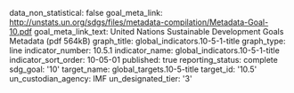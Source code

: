 data_non_statistical: false
goal_meta_link: http://unstats.un.org/sdgs/files/metadata-compilation/Metadata-Goal-10.pdf
goal_meta_link_text: United Nations Sustainable Development Goals Metadata (pdf 564kB)
graph_title: global_indicators.10-5-1-title
graph_type: line
indicator_number: 10.5.1
indicator_name: global_indicators.10-5-1-title
indicator_sort_order: 10-05-01
published: true
reporting_status: complete
sdg_goal: '10'
target_name: global_targets.10-5-title
target_id: '10.5'
un_custodian_agency: IMF
un_designated_tier: '3'